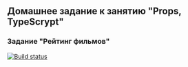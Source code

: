 ## Домашнее задание к занятию "Props, TypeScrypt"
### Задание "Рейтинг фильмов"

[![Build status](https://ci.appveyor.com/api/projects/status/omgwmo2p7w1j7mjn?svg=true)](https://ci.appveyor.com/project/JaneKhris/ra-hw3-films)
